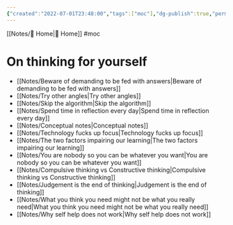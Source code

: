 ```yaml
---
{"created":"2022-07-01T23:48:00","tags":["moc"],"dg-publish":true,"permalink":"/notes/thinking-for-yourself-mo-c/","dgPassFrontmatter":true,"updated":"2025-06-09T23:08:40.842+02:00"}
---
```


[[Notes/ Home\| Home]] #moc 
# On thinking for yourself
- [[Notes/Beware of demanding to be fed with answers\|Beware of demanding to be fed with answers]]
- [[Notes/Try other angles\|Try other angles]]
- [[Notes/Skip the algorithm\|Skip the algorithm]]
- [[Notes/Spend time in reflection every day\|Spend time in reflection every day]]
- [[Notes/Conceptual notes\|Conceptual notes]]
- [[Notes/Technology fucks up focus\|Technology fucks up focus]]
- [[Notes/The two factors impairing our learning\|The two factors impairing our learning]]
- [[Notes/You are nobody so you can be whatever you want\|You are nobody so you can be whatever you want]]
- [[Notes/Compulsive thinking vs Constructive thinking\|Compulsive thinking vs Constructive thinking]]
- [[Notes/Judgement is the end of thinking\|Judgement is the end of thinking]]
- [[Notes/What you think you need might not be what you really need\|What you think you need might not be what you really need]]
- [[Notes/Why self help does not work\|Why self help does not work]]